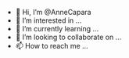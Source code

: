 - 👋 Hi, I’m @AnneCapara
- 👀 I’m interested in ...
- 🌱 I’m currently learning ...
- 💞️ I’m looking to collaborate on ...
- 📫 How to reach me ...

<!---
AnneCapara/AnneCapara is a ✨ special ✨ repository because its `README.md` (this file) appears on your GitHub profile.
You can click the Preview link to take a look at your changes.
--->
